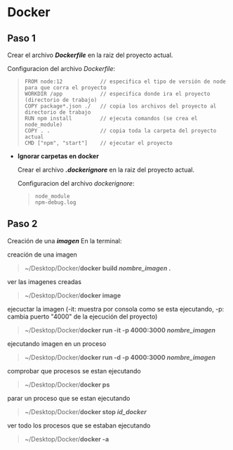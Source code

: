 # Docker

## Paso 1

Crear el archivo **_Dockerfile_** en la raiz del proyecto actual.

Configuracion del archivo _Dockerfile_:

> ```
> FROM node:12            // especifica el tipo de versión de node para que corra el proyecto
> WORKDIR /app            // especifica donde ira el proyecto (directorio de trabajo)
> COPY package*.json ./   // copia los archivos del proyecto al directorio de trabajo
> RUN npm install         // ejecuta comandos (se crea el node_module)
> COPY . .                // copia toda la carpeta del proyecto actual
> CMD ["npm", "start"]    // ejecutar el proyecto
> ```

- **Ignorar carpetas en docker**

  Crear el archivo _**.dockerignore**_ en la raiz del proyecto actual.

  Configuracion del archivo _dockerignore_:

  > ```
  > node_module
  > npm-debug.log
  > ```

## Paso 2

Creación de una **_imagen_**
En la terminal:

creación de una imagen

> ~/Desktop/Docker/**docker build _nombre_imagen_ .**

ver las imagenes creadas

> ~/Desktop/Docker/**docker image**

ejecuctar la imagen (-it: muestra por consola como se esta ejecutando, -p: cambia puerto "4000" de la ejecución del proyecto)

> ~/Desktop/Docker/**docker run -it -p 4000:3000 _nombre_imagen_**

ejecutando imagen en un proceso

> ~/Desktop/Docker/**docker run -d -p 4000:3000 _nombre_imagen_**

comprobar que procesos se estan ejecutando

> ~/Desktop/Docker/**docker ps**

parar un proceso que se estan ejecutando

> ~/Desktop/Docker/**docker stop _id_docker_**

ver todo los procesos que se estaban ejecutando

> ~/Desktop/Docker/**docker -a**
